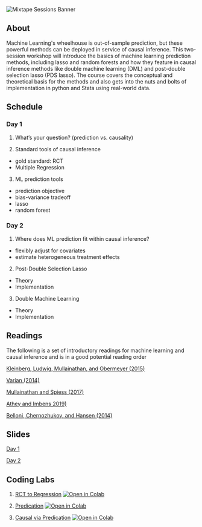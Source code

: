 ![Mixtape Sessions Banner](img/banner.png)
<br/>

## About

Machine Learning's wheelhouse is out-of-sample prediction, but these powerful methods can be deployed in service of causal inference. This two-session workshop will introduce the basics of machine learning prediction methods, including lasso and random forests and how they feature in causal inference methods like double machine learning (DML) and post-double selection lasso (PDS lasso). The course covers the conceptual and theoretical basis for the methods and also gets into the nuts and bolts of implementation in python and Stata using real-world data.


## Schedule

### Day 1

1. What’s your question? (prediction vs. causality)

2. Standard tools of causal inference
  - gold standard: RCT
  - Multiple Regression

3. ML prediction tools
  - prediction objective
  - bias-variance tradeoff
  - lasso
  - random forest

### Day 2

1. Where does ML prediction fit within causal inference?
  - flexibly adjust for covariates
  - estimate heterogeneous treatment effects

2. Post-Double Selection Lasso
  - Theory
  - Implementation

3. Double Machine Learning
  - Theory
  - Implementation


## Readings

The following is a set of introductory readings for machine learning and causal inference and is in a good potential reading order

[Kleinberg, Ludwig, Mullainathan, and Obermeyer (2015)](https://github.com/Mixtape-Sessions/Machine-Learning/raw/main/Readings/Kleinberg_Ludwig_Mullainathan_Obermeyer_2015.pdf)

[Varian (2014)](https://github.com/Mixtape-Sessions/Machine-Learning/raw/main/Readings/Varian_2014.pdf)

[Mullainathan and Spiess (2017)](https://github.com/Mixtape-Sessions/Machine-Learning/raw/main/Readings/Mullainathan_Spiess_2017.pdf)

[Athey and Imbens 2019)](https://github.com/Mixtape-Sessions/Machine-Learning/raw/main/Readings/Athey_Imbens_2019.pdf)

[Belloni, Chernozhukov, and Hansen (2014)](https://github.com/Mixtape-Sessions/Machine-Learning/raw/main/Readings/Belloni_Chernozhukov_Hansen_2014.pdf)



## Slides

[Day 1](https://github.com/Mixtape-Sessions/Machine-Learning/raw/main/Slides/Day-1.pdf)

[Day 2](https://github.com/Mixtape-Sessions/Machine-Learning/raw/main/Slides/Day-2.pdf)

## Coding Labs

1. [RCT to Regression](https://github.com/cmg777/Machine-Learning/blob/main/Labs/python/RCT%20to%20Regression.ipynb)
[![Open in Colab](https://colab.research.google.com/assets/colab-badge.svg)](https://colab.research.google.com/github/cmg777/Machine-Learning/blob/main/Labs/python/RCT%20to%20Regression.ipynb)

2. [Predication](https://github.com/cmg777/Machine-Learning/blob/main/Labs/python/Prediction.ipynb)
[![Open in Colab](https://colab.research.google.com/assets/colab-badge.svg)](https://colab.research.google.com/github/cmg777/Machine-Learning/blob/main/Labs/python/Prediction.ipynb)

3. [Causal via Predication](https://github.com/cmg777/Machine-Learning/blob/main/Labs/python/Causal%20via%20Prediction.ipynb)
[![Open in Colab](https://colab.research.google.com/assets/colab-badge.svg)](https://colab.research.google.com/github/cmg777/Machine-Learning/blob/main/Labs/python/Causal%20via%20Prediction.ipynb)

